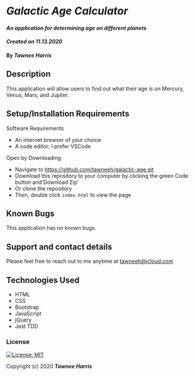 # _Galactic Age Calculator_

#### _An application for determining age on different planets_ 
#### _Created on 11.13.2020_

#### By _**Tawnee Harris**_

## Description

This application will allow users to find out what their age is on Mercury, Venus, Mars, and Jupiter.

## Setup/Installation Requirements

Software Requirements
* An internet browser of your choice
* A code editor; I prefer VSCode

Open by Downloading
* Navigate to <https://github.com/tawneeh/galactic-age.git>
* Download this repository to your computer by clicking the green Code button and'Download Zip'
* Or clone the repository
* Then, double click `index.html` to view the page

## Known Bugs

This application has no known bugs. 

## Support and contact details

Please feel free to reach out to me anytime at <tawneeh@icloud.com>

## Technologies Used

* HTML
* CSS
* Bootstrap
* JavaScript
* jQuery
* Jest TDD

### License

[![License: MIT](https://img.shields.io/badge/License-MIT-yellow.svg)](https://opensource.org/licenses/MIT)

Copyright (c) 2020 **_Tawnee Harris_**